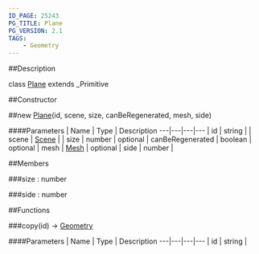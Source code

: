 ```yaml
---
ID_PAGE: 25243
PG_TITLE: Plane
PG_VERSION: 2.1
TAGS:
    - Geometry
---
```

##Description

class [Plane](/classes/2.2-alpha/Plane) extends _Primitive



##Constructor

##new [Plane](/classes/2.2-alpha/Plane)(id, scene, size, canBeRegenerated, mesh, side)



####Parameters
 | Name | Type | Description
---|---|---|---
 | id | string | 
 | scene | [Scene](/classes/2.2-alpha/Scene) | 
 | size | number | 
optional | canBeRegenerated | boolean | 
optional | mesh | [Mesh](/classes/2.2-alpha/Mesh) | 
optional | side | number | 

##Members

###size : number



###side : number



##Functions

###copy(id) &rarr; [Geometry](/classes/2.2-alpha/Geometry)



####Parameters
 | Name | Type | Description
---|---|---|---
 | id | string | 

